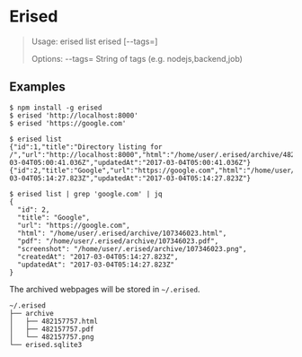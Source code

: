 # Erised
>Usage:
>  erised list
>  erised <url> [--tags=<tags>]
>
>Options:
>  --tags=<tags> String of tags (e.g. nodejs,backend,job)

## Examples
```
$ npm install -g erised
$ erised 'http://localhost:8000'
$ erised 'https://google.com'

$ erised list
{"id":1,"title":"Directory listing for /","url":"http://localhost:8000","html":"/home/user/.erised/archive/482157757.html","pdf":"/home/user/.erised/archive/482157757.pdf","screenshot":"/home/user/.erised/archive/482157757.png","createdAt":"2017-03-04T05:00:41.036Z","updatedAt":"2017-03-04T05:00:41.036Z"}
{"id":2,"title":"Google","url":"https://google.com","html":"/home/user/.erised/archive/107346023.html","pdf":"/home/user/.erised/archive/107346023.pdf","screenshot":"/home/user/.erised/archive/107346023.png","createdAt":"2017-03-04T05:14:27.823Z","updatedAt":"2017-03-04T05:14:27.823Z"}

$ erised list | grep 'google.com' | jq
{
  "id": 2,
  "title": "Google",
  "url": "https://google.com",
  "html": "/home/user/.erised/archive/107346023.html",
  "pdf": "/home/user/.erised/archive/107346023.pdf",
  "screenshot": "/home/user/.erised/archive/107346023.png",
  "createdAt": "2017-03-04T05:14:27.823Z",
  "updatedAt": "2017-03-04T05:14:27.823Z"
}
```

The archived webpages will be stored in `~/.erised`.
```
~/.erised
├── archive
│   ├── 482157757.html
│   ├── 482157757.pdf
│   └── 482157757.png
└── erised.sqlite3
```
